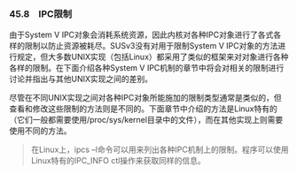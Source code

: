 ### 45.8　IPC限制

由于System V IPC对象会消耗系统资源，因此内核对各种IPC对象进行了各式各样的限制以防止资源被耗尽。SUSv3没有对用于限制System V IPC对象的方法进行规定，但大多数UNIX实现（包括Linux）都采用了类似的框架来对对象进行各种各样的限制。在下面介绍各种System V IPC机制的章节中将会对相关的限制进行讨论并指出与其他UNIX实现之间的差别。

尽管在不同UNIX实现之间对各种IPC对象所能施加的限制类型通常是类似的，但查看和修改这些限制的方法则是不同的。下面章节中介绍的方法是Linux特有的（它们一般都需要使用/proc/sys/kernel目录中的文件），而在其他实现上则需要使用不同的方法。

> 在Linux上，ipcs –l命令可以用来列出各种IPC机制上的限制。程序可以使用Linux特有的IPC_INFO ctl操作来获取同样的信息。

